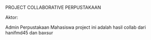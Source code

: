 PROJECT COLLABORATIVE PERPUSTAKAAN

Aktor:

Admin Perpustakaan
Mahasiswa
project ini adalah hasil collab dari hanifmd45 dan baxsur
